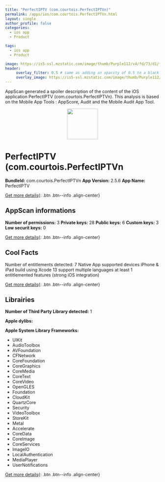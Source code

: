 ```yaml
---
title: "PerfectIPTV (com.courtois.PerfectIPTVn)"
permalink: /apps/ios/com.courtois.PerfectIPTVn.html
layout: single
author_profile: false
categories: 
  - ios app 
  - Product 

tags: 
  - ios app 
  - Product 

image: https://is5-ssl.mzstatic.com/image/thumb/Purple112/v4/fd/73/d1/fd73d109-1959-cc5a-c1b4-8a068907a0be/AppIcon-0-1x_U007emarketing-0-7-0-85-220.png/512x512bb.jpg
header: 
     overlay_filter: 0.5 # same as adding an opacity of 0.5 to a black background
     overlay_image: https://is5-ssl.mzstatic.com/image/thumb/Purple112/v4/fd/73/d1/fd73d109-1959-cc5a-c1b4-8a068907a0be/AppIcon-0-1x_U007emarketing-0-7-0-85-220.png/512x512bb.jpg
---
```

AppScan generated a spoiler description of the content of the iOS application PerfectIPTV (com.courtois.PerfectIPTVn). This analysis is based on the Mobile App Tools : AppScore, Audit and the Mobile Audit App Tool.

  
  
<div style="text-align: center;"><img src="https://is5-ssl.mzstatic.com/image/thumb/Purple112/v4/fd/73/d1/fd73d109-1959-cc5a-c1b4-8a068907a0be/AppIcon-0-1x_U007emarketing-0-7-0-85-220.png/512x512bb.jpg" width="100" height="100"></div>  
  
# PerfectIPTV (com.courtois.PerfectIPTVn

**BundleId:** com.courtois.PerfectIPTVn
**App Version:** 2.5.6
**App Name:** PerfectIPTV


[Get more details](/pricing.html){: .btn .btn--info .align-center}  
  
## AppScan informations 

**Number of permissions:** 3
**Private keys:** 28
**Public keys:** 6
**Custom keys:** 3
**Low securit keys:** 0
  
[Get more details](/pricing.html){: .btn .btn--info .align-center}

## Cool Facts

Number of entitlements detected: 7
Native App
supported devices iPhone & iPad
build using Xcode 13
support multiple languages
at least 1 entitlemented features (strong iOS integration)
  
[Get more details](/pricing.html){: .btn .btn--info .align-center}

## Librairies 
**Number of Third Party Library detected:** 1

**Apple dylibs:**


**Apple System Library Frameworks:**
- UIKit
- AudioToolbox
- AVFoundation
- CFNetwork
- CoreFoundation
- CoreGraphics
- CoreMedia
- CoreText
- CoreVideo
- OpenGLES
- Foundation
- CloudKit
- QuartzCore
- Security
- VideoToolbox
- StoreKit
- Metal
- Accelerate
- CoreData
- CoreImage
- CoreServices
- ImageIO
- LocalAuthentication
- MediaPlayer
- UserNotifications


  
[Get more details](/pricing.html){: .btn .btn--info .align-center}

